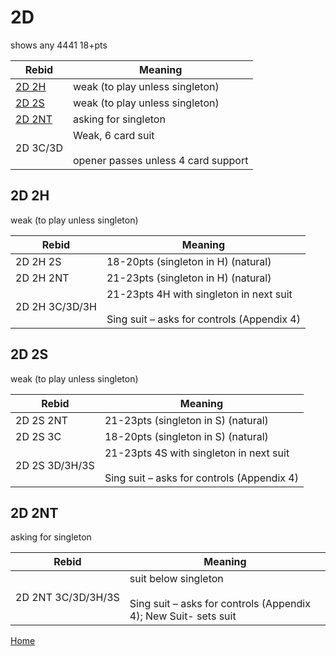 # 2D

shows any 4441 18+pts

| Rebid | Meaning |
|---|---|
| [2D&nbsp;2H](#2d2h) | weak (to play unless singleton) |
| [2D&nbsp;2S](#2d2s) | weak (to play unless singleton) |
| [2D&nbsp;2NT](#2d2nt) | asking for singleton |
| 2D&nbsp;3C/3D | Weak, 6 card suit<br/><br/>opener passes unless 4 card support |

## 2D&nbsp;2H

weak (to play unless singleton)

| Rebid | Meaning |
|---|---|
| 2D&nbsp;2H&nbsp;2S | 18-20pts (singleton in H) (natural) |
| 2D&nbsp;2H&nbsp;2NT | 21-23pts (singleton in H) (natural) |
| 2D&nbsp;2H&nbsp;3C/3D/3H | 21-23pts 4H with singleton in next suit<br/><br/>Sing suit – asks for controls (Appendix 4) |

## 2D&nbsp;2S

weak (to play unless singleton)

| Rebid | Meaning |
|---|---|
| 2D&nbsp;2S&nbsp;2NT | 21-23pts (singleton in S) (natural) |
| 2D&nbsp;2S&nbsp;3C | 18-20pts (singleton in S) (natural) |
| 2D&nbsp;2S&nbsp;3D/3H/3S | 21-23pts 4S with singleton in next suit<br/><br/>Sing suit – asks for controls (Appendix 4) |

## 2D&nbsp;2NT

asking for singleton

| Rebid | Meaning |
|---|---|
| 2D&nbsp;2NT&nbsp;3C/3D/3H/3S | suit below singleton<br/><br/>Sing suit – asks for controls (Appendix 4); New Suit- sets suit |

[Home](../index.md)
